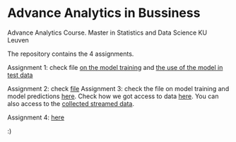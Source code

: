 # Advance Analytics in Bussiness

Advance Analytics Course. Master in Statistics and Data Science KU Leuven

The repository contains the 4 assignments. 

Assignment 1: check file [on the model training](assignment1_model_training_c.ipynb) and [the use of the model in test data](assignment1_model_training_c.ipynb)

Assignment 2: check [file](Assignment2_code.ipynb)
Assignment 3: check the file on model training and model predictions [here](assignment_3_model_streamed.ipynb). Check how we got access to data [here](assignment_3_getting_data_c.ipynb). You can also access to the [collected streamed data](data_streamed.zip). 

Assignment 4: [here](file)

:)

